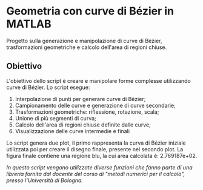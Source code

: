 # Geometria con curve di Bézier in MATLAB
Progetto sulla generazione e manipolazione di curve di Bézier, trasformazioni geometriche e calcolo dell'area di regioni chiuse.

## Obiettivo
L'obiettivo dello script è creare e manipolare forme complesse utilizzando curve di Bézier. Lo script esegue:
1) Interpolazione di punti per generare curve di Bézier;
2) Campionamento delle curve e generazione di curve secondarie;
3) Trasformazioni geometriche: riflessione, rotazione, scala;
4) Unione di più segmenti di curva;
5) Calcolo dell'area di regioni chiuse definite dalle curve;
6) Visualizzazione delle curve intermedie e finali

Lo script genera due plot, il primo rappresenta la curva di Bézier iniziale utilizzata poi per creare il disegno finale, presente nel secondo plot.
La figura finale contiene una regione blu, la cui area calcolata è: 2.769187e+02.

*In questo script vengono utilizzate diverse funzioni che fanno parte di una libreria fornita dal docente del corso di "metodi numerici per il calcolo", presso l'Università di Bologna.*

